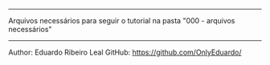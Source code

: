 ***
Arquivos necessários para seguir o tutorial na pasta "000 - arquivos necessários"
***
Author: Eduardo Ribeiro Leal
GitHub: https://github.com/OnlyEduardo/
